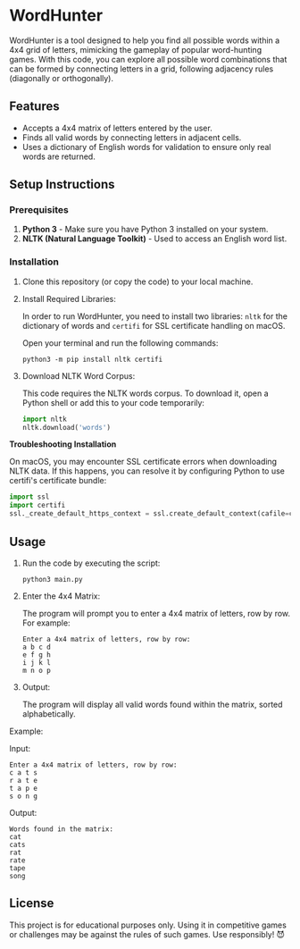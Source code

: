 # WordHunter

WordHunter is a tool designed to help you find all possible words within a 4x4 grid of letters, mimicking the gameplay of popular word-hunting games. With this code, you can explore all possible word combinations that can be formed by connecting letters in a grid, following adjacency rules (diagonally or orthogonally).

## Features

- Accepts a 4x4 matrix of letters entered by the user.
- Finds all valid words by connecting letters in adjacent cells.
- Uses a dictionary of English words for validation to ensure only real words are returned.

## Setup Instructions

### Prerequisites

1. **Python 3** - Make sure you have Python 3 installed on your system.
2. **NLTK (Natural Language Toolkit)** - Used to access an English word list.

### Installation

1. Clone this repository (or copy the code) to your local machine.
2. Install Required Libraries:

   In order to run WordHunter, you need to install two libraries: `nltk` for the dictionary of words and `certifi` for SSL certificate handling on macOS.

   Open your terminal and run the following commands:

   ```
   python3 -m pip install nltk certifi
   ```

3. Download NLTK Word Corpus:

   This code requires the NLTK words corpus. To download it, open a Python shell or add this to your code temporarily:

   ```python
   import nltk
   nltk.download('words')
   ```

**Troubleshooting Installation**

On macOS, you may encounter SSL certificate errors when downloading NLTK data. If this happens, you can resolve it by configuring Python to use certifi's certificate bundle:

```python
import ssl
import certifi
ssl._create_default_https_context = ssl.create_default_context(cafile=certifi.where())
```

## Usage

1. Run the code by executing the script:

   ```
   python3 main.py
   ```

2. Enter the 4x4 Matrix:

   The program will prompt you to enter a 4x4 matrix of letters, row by row. For example:

   ```
   Enter a 4x4 matrix of letters, row by row:
   a b c d
   e f g h
   i j k l
   m n o p
   ```

3. Output:

   The program will display all valid words found within the matrix, sorted alphabetically.

Example:

Input:
```
Enter a 4x4 matrix of letters, row by row:
c a t s
r a t e
t a p e
s o n g
```

Output:
```
Words found in the matrix:
cat
cats
rat
rate
tape
song
```

## License

This project is for educational purposes only. Using it in competitive games or challenges may be against the rules of such games. Use responsibly! 😈
